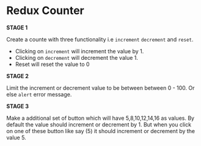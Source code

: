 # Redux Counter

**STAGE 1**

Create a counte with three functionality i.e `increment` `decrement` and `reset`.

- Clicking on `increment` will increment the value by 1.
- Clicking on `decrement` will decrement the value 1.
- Reset will reset the value to 0

**STAGE 2**

Limit the increment or decrement value to be between between 0 - 100. Or else `alert` error message.

**STAGE 3**

Make a additional set of button which will have 5,8,10,12,14,16 as values. By default the value should increment or decrement by 1. But when you click on one of these button like say (5) it should increment or decrement by the value 5.
